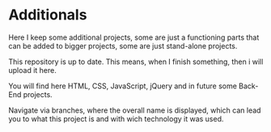 # Additionals

Here I keep some additional projects, some are just a functioning parts that can be added to bigger projects, some are just stand-alone projects.

This repository is up to date. This means, when I finish something, then i will upload it here.

You will find here HTML, CSS, JavaScript, jQuery and in future some Back-End projects.

Navigate via branches, where the overall name is displayed, which can lead you to what this project is and with wich technology it was used.

